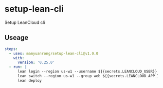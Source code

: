 # setup-lean-cli

Setup LeanCloud cli

## Useage

```yml
steps:
  - uses: manyuanrong/setup-lean-cli@v1.0.0
    with:
      version: '0.25.0'
  - run: |
      lean login --region us-w1 --username ${{secrets.LEANCLOUD_USER}} --password ${{secrets.LEANCLOUD_PASS}}
      lean switch --region us-w1 --group web ${{secrets.LEANCLOUD_APP_ID}}
      lean deploy
```

